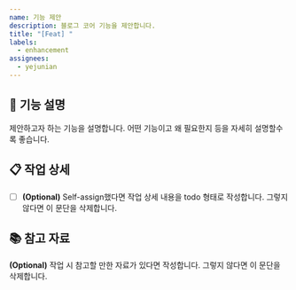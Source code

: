 ```yaml
---
name: 기능 제안
description: 블로그 코어 기능을 제안합니다.
title: "[Feat] "
labels:
  - enhancement
assignees:
  - yejunian
---
```


## 💬 기능 설명

제안하고자 하는 기능을 설명합니다. 어떤 기능이고 왜 필요한지 등을 자세히 설명할수록 좋습니다.

## 📋 작업 상세

- [ ] **(Optional)** Self-assign했다면 작업 상세 내용을 todo 형태로 작성합니다. 그렇지 않다면 이 문단을 삭제합니다.

## 📚 참고 자료

**(Optional)** 작업 시 참고할 만한 자료가 있다면 작성합니다. 그렇지 않다면 이 문단을 삭제합니다.
